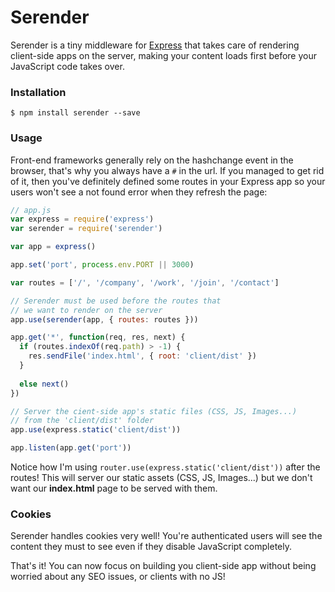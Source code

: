 Serender
========

Serender is a tiny middleware for [Express](http://expressjs.com/) that takes care of rendering client-side apps on the server, making your content loads first before your JavaScript code takes over.

### Installation

```
$ npm install serender --save
```

### Usage

Front-end frameworks generally rely on the hashchange event in the browser, that's why you always have a ```#``` in the url. If you managed to get rid of it, then you've definitely defined some routes in your Express app so your users won't see a not found error when they refresh the page:

```javascript
// app.js
var express = require('express')
var serender = require('serender')

var app = express()

app.set('port', process.env.PORT || 3000)

var routes = ['/', '/company', '/work', '/join', '/contact']

// Serender must be used before the routes that
// we want to render on the server
app.use(serender(app, { routes: routes }))

app.get('*', function(req, res, next) {
  if (routes.indexOf(req.path) > -1) {
    res.sendFile('index.html', { root: 'client/dist' })
  }
  
  else next()
})

// Server the cient-side app's static files (CSS, JS, Images...)
// from the 'client/dist' folder
app.use(express.static('client/dist'))

app.listen(app.get('port'))
```

Notice how I'm using ```router.use(express.static('client/dist'))``` after the routes! This will server our static assets (CSS, JS, Images...) but we don't want our **index.html** page to be served with them.

### Cookies

Serender handles cookies very well! You're authenticated users will see the content they must to see even if they disable JavaScript completely.

That's it! You can now focus on building you client-side app without being worried about any SEO issues, or clients with no JS!